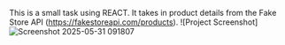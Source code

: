 This is a small task using REACT. It takes in product details from the Fake Store API (https://fakestoreapi.com/products).
![Project Screenshot]![Screenshot 2025-05-31 091807](https://github.com/user-attachments/assets/3f32ca9b-2f29-4ce3-b33b-54e9e234525d)
